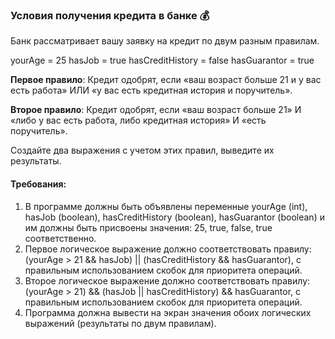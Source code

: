 
### Условия получения кредита в банке 💰

Банк рассматривает вашу заявку на кредит по двум разным правилам.

yourAge = 25
hasJob = true
hasCreditHistory = false
hasGuarantor = true

**Первое правило**: Кредит одобрят, если «ваш возраст больше 21 и у вас есть работа» ИЛИ «у вас есть кредитная история и поручитель».

**Второе правило**: Кредит одобрят, если «ваш возраст больше 21» И «либо у вас есть работа, либо кредитная история» И «есть поручитель».

Создайте два выражения с учетом этих правил, выведите их результаты.

#### Требования:
1. В программе должны быть объявлены переменные yourAge (int), hasJob (boolean), hasCreditHistory (boolean), hasGuarantor (boolean) и им должны быть присвоены значения: 25, true, false, true соответственно. 
2. Первое логическое выражение должно соответствовать правилу: (yourAge > 21 && hasJob) || (hasCreditHistory && hasGuarantor), с правильным использованием скобок для приоритета операций. 
3. Второе логическое выражение должно соответствовать правилу: (yourAge > 21) && (hasJob || hasCreditHistory) && hasGuarantor, с правильным использованием скобок для приоритета операций. 
4. Программа должна вывести на экран значения обоих логических выражений (результаты по двум правилам).